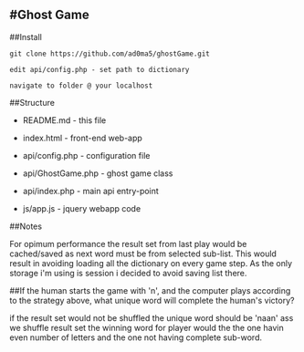 #Ghost Game
-

##Install

` git clone https://github.com/ad0ma5/ghostGame.git `

` edit api/config.php - set path to dictionary `

` navigate to folder @ your localhost `

##Structure

* README.md - this file

* index.html - front-end web-app

* api/config.php - configuration file

* api/GhostGame.php - ghost game class

* api/index.php - main api entry-point

* js/app.js - jquery webapp code

##Notes

For opimum performance the result set from last play would be cached/saved as next word must be from selected sub-list. This would result in avoiding loading all the dictionary on every game step. As the only storage i'm using is session i decided to avoid saving list there.

##If the human starts the game with 'n', and the computer plays according to the strategy above, what unique word will complete the human's victory?

if the result set would not be shuffled the unique word should be 'naan'
ass we shuffle result set the winning word for player would the the one havin even number of letters and the one not having complete sub-word.
